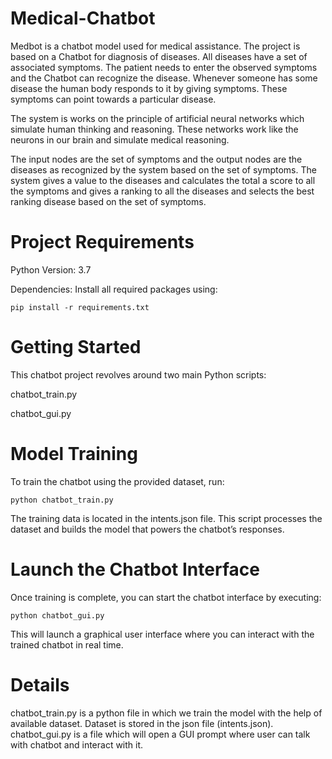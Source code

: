 # Medical-Chatbot
Medbot is a chatbot model used for medical assistance. The project is based on a Chatbot for diagnosis of diseases. All diseases have a set of associated symptoms. The patient needs to enter the observed symptoms and the Chatbot can recognize the disease. Whenever someone has some disease the human body responds to it by giving symptoms. These symptoms can point towards a particular disease.

The system is works on the principle of artificial neural networks which simulate human thinking and reasoning. These networks work like the neurons in our brain and simulate medical reasoning. 
 
The input nodes are the set of symptoms and the output nodes are the diseases as recognized by the system based on the set of symptoms. The system gives a value to the diseases and calculates the total a score to all the symptoms and gives a ranking to all the diseases and selects the best ranking disease based on the set of symptoms.

# Project Requirements
Python Version: 3.7

Dependencies:
Install all required packages using:

    pip install -r requirements.txt

# Getting Started
This chatbot project revolves around two main Python scripts:

chatbot_train.py

chatbot_gui.py

# Model Training
To train the chatbot using the provided dataset, run:

    python chatbot_train.py

The training data is located in the intents.json file. This script processes the dataset and builds the model that powers the chatbot’s responses.

# Launch the Chatbot Interface
Once training is complete, you can start the chatbot interface by executing:

    python chatbot_gui.py
    
This will launch a graphical user interface where you can interact with the trained chatbot in real time.



# Details
chatbot_train.py is a python file in which we train the model with the help of available dataset.
Dataset is stored in the json file (intents.json).
chatbot_gui.py is a file which will open a GUI prompt where user can talk with chatbot and interact with it.
